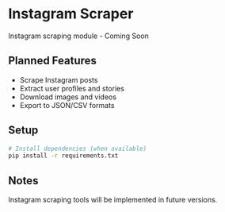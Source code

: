 # Instagram Scraper

Instagram scraping module - Coming Soon

## Planned Features

- Scrape Instagram posts
- Extract user profiles and stories
- Download images and videos
- Export to JSON/CSV formats

## Setup

```bash
# Install dependencies (when available)
pip install -r requirements.txt
```

## Notes

Instagram scraping tools will be implemented in future versions.